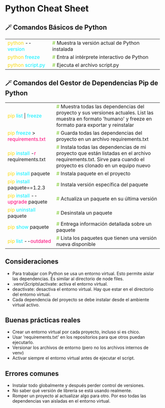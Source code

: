 # Python Cheat Sheet

<table>
    <h2>🪄 Comandos Básicos de Python</h2>
  <tr>
    <td><span style="color: #f8d910ff">python</span> --<span style="color: #00eeffff">version</span>
    </td>
    <td><span style="color: #79c928ff">#</span> Muestra la versión actual de Python instalada</td>
  </tr>
  <tr>
    <td><span style="color: #f8d910ff">python</span> <span style="color: #00eeffff">freeze</span></td>
    <td><span style="color: #79c928ff">#</span> Entra al intérprete interactivo de Python</td>
  </tr>
  <tr>
    <td><span style="color: #f8d910ff">python</span> <span style="color: #00eeffff">script.py</span>
    </td>
    <td><span style="color: #79c928ff">#</span> Ejecuta el archivo script.py</td>
  </tr>
</table>

<table>
    <h2>🪄 Comandos del Gestor de Dependencias Pip de Python</h2>
  <tr>
    <td><span style="color: #f8d910ff">pip</span> <span style="color: #00eeffff">list</span> | <span style="color: #00eeffff">freeze</span>
    </td>
    <td><span style="color: #79c928ff">#</span> Muestra todas las dependencias del proyecto y sus versiones actuales. List las muestra en formato 'humano' y freeze en formato para exportar y reinstalar</td>
  </tr>
  <tr>
    <td><span style="color: #f8d910ff">pip</span> <span style="color: #00eeffff">freeze</span> > <span style="color: #FF0077">requirements.txt</span></td>
    <td><span style="color: #79c928ff">#</span> Guarda todas las dependencias del proyecto en un archivo requirements.txt</td>
  </tr>
  <tr>
    <td><span style="color: #f8d910ff">pip</span> <span style="color: #00eeffff">install</span> -<span style="color: #FF0077">r</span> requirements.txt
    </td>
    <td><span style="color: #79c928ff">#</span> Instala todas las dependencias de mi proyecto que están listadas en el archivo requirements.txt. Sirve para cuando el proyecto es clonado en un equipo nuevo</td>
  </tr>
  <tr>
    <td><span style="color: #f8d910ff">pip</span> <span style="color: #00eeffff">install</span> paquete
    </td>
    <td><span style="color: #79c928ff">#</span> Instala paquete en el proyecto</td>
  </tr>
    <td><span style="color: #f8d910ff">pip</span> <span style="color: #00eeffff">install</span> paquete==1.2.3
    </td>
    <td><span style="color: #79c928ff">#</span> Instala versión específica del paquete</td>
  </tr>
  </tr>
    <td><span style="color: #f8d910ff">pip</span> <span style="color: #00eeffff">install</span> --<span style="color: #FF0077">upgrade</span> paquete
    </td>
    <td><span style="color: #79c928ff">#</span> Actualiza un paquete en su última versión</td>
  </tr>
  </tr>
    <td><span style="color: #f8d910ff">pip</span> <span style="color: #00eeffff">uninstall</span> paquete
    </td>
    <td><span style="color: #79c928ff">#</span> Desinstala un paquete</td>
  </tr>
  </tr>
    <td><span style="color: #f8d910ff">pip</span> <span style="color: #00eeffff">show</span> paquete
    </td>
    <td><span style="color: #79c928ff">#</span> Entrega información detallada sobre un paquete</td>
  </tr>
  </tr>
    <td><span style="color: #f8d910ff">pip</span> <span style="color: #00eeffff">list</span> --<span style="color: #FF0077">outdated</span>
    </td>
    <td><span style="color: #79c928ff">#</span> Lista los paquetes que tienen una versión nueva disponible</td>
  </tr>
</table>

## Consideraciones
- Para trabajar con Python se usa un entorno virtual. Esto permite aislar las dependencias. Es similar al directorio de node files.
- .venv\Scripts\activate: activa el entorno virtual.
- deactivate: desactiva el entorno virtual. Hay que estar en el directorio del entorno virtual.
- Cada dependencia del proyecto se debe instalar desde el ambiente virtual activo.

## Buenas prácticas reales
- Crear un entorno virtual por cada proyecto, incluso si es chico.
- Usar 'requirements.txt' en los repositorios para que otros puedan ejecutarlo.
- Versionar los archivos de entorno (pero no los archivos internos de venv)
- Activar siempre el entorno virtual antes de ejecutar el script.

## Errores comunes
- Instalar todo globalmente y después perder control de versiones.
- No saber qué versión de librería se está usando realmente.
- Romper un proyecto al actualizar algo para otro. Por eso todas las dependencias van aisladas en el entorno virtual.